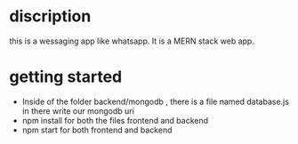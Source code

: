 # discription 
this is a wessaging app like whatsapp. It is a MERN stack web app.

# getting started
* Inside of the folder backend/mongodb , there is a file named database.js in there write our mongodb uri
* npm install for both the files frontend and backend
* npm start for both frontend and backend